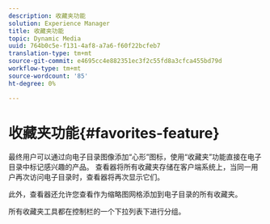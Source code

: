 ```yaml
---
description: 收藏夹功能
solution: Experience Manager
title: 收藏夹功能
topic: Dynamic Media
uuid: 764b0c5e-f131-4af8-a7a6-f60f22bcfeb7
translation-type: tm+mt
source-git-commit: e4695cc4e882351ec3f2c55fd8a3cfca455bd79d
workflow-type: tm+mt
source-wordcount: '85'
ht-degree: 0%

---
```



# 收藏夹功能{#favorites-feature}

最终用户可以通过向电子目录图像添加“心形”图标，使用“收藏夹”功能直接在电子目录中标记感兴趣的产品。 查看器将所有收藏夹存储在客户端系统上，当同一用户再次访问电子目录时，查看器将再次显示它们。

此外，查看器还允许您查看作为缩略图网格添加到电子目录的所有收藏夹。

所有收藏夹工具都在控制栏的一个下拉列表下进行分组。
